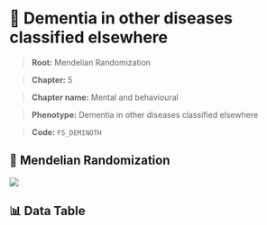 # 🧪 Dementia in other diseases classified elsewhere

> **Root:** Mendelian Randomization

> **Chapter:** 5  

> **Chapter name:** Mental and behavioural

> **Phenotype:** Dementia in other diseases classified elsewhere  

> **Code:** `F5_DEMINOTH`

## 🧬 Mendelian Randomization  

<img src="/MR/Figures/Forward/F5_DEMINOTH.png"/>

## 📊 Data Table

<CsvTableMRF src="/MR_Data/Forward/F5_DEMINOTH.csv"/>
